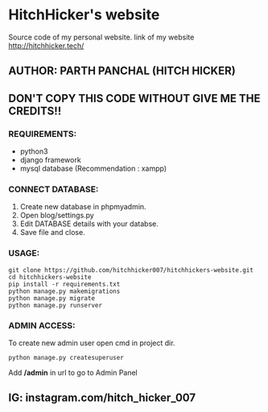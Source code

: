 # HitchHicker's website
Source code of my personal website.
link of my website http://hitchhicker.tech/

## AUTHOR: PARTH PANCHAL (HITCH HICKER)

## DON'T COPY THIS CODE WITHOUT GIVE ME THE CREDITS!!

### REQUIREMENTS:
- python3
- django framework
- mysql database (Recommendation : xampp)

### CONNECT DATABASE:
1. Create new database in phpmyadmin.
2. Open blog/settings.py
3. Edit DATABASE details with your databse.
4. Save file and close.

### USAGE:
```
git clone https://github.com/hitchhicker007/hitchhickers-website.git
cd hitchhickers-website
pip install -r requirements.txt
python manage.py makemigrations
python manage.py migrate
python manage.py runserver
```

### ADMIN ACCESS:
To create new admin user open cmd in project dir.
```
python manage.py createsuperuser
```
Add **/admin** in url to go to Admin Panel

## IG: instagram.com/hitch_hicker_007
